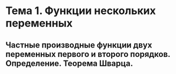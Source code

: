 # Тема 1. Функции нескольких переменных

## Частные производные функции двух переменных первого и второго порядков. Определение. Теорема Шварца.
